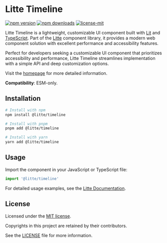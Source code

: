 # Litte Timeline

[![npm version](https://img.shields.io/npm/v/@litte/timeline)](https://www.npmjs.com/package/@litte/timeline)
[![npm downloads](https://img.shields.io/npm/dm/@litte/timeline)](https://www.npmjs.com/package/@litte/timeline)
[![license-mit](https://img.shields.io/badge/License-MIT-greens.svg)][license-mit]

Litte Timeline is a lightweight, customizable UI component built with [Lit][lit]
and [TypeScript][typescript]. Part of the [Litte][litte-homepage] component library,
it provides a modern web component solution with excellent performance and
accessibility features.

Perfect for developers seeking a customizable UI component that prioritizes accessibility and performance,
Litte Timeline streamlines implementation with a simple API and deep customization options.

Visit the [homepage][litte-homepage] for more detailed information.

**Compatibility**: ESM-only.

## Installation

```sh
# Install with npm
npm install @litte/timeline

# Install with pnpm
pnpm add @litte/timeline

# Install with yarn
yarn add @litte/timeline
```

## Usage

Import the component in your JavaScript or TypeScript file:

```ts
import '@litte/timeline'
```

For detailed usage examples, see the [Litte Documentation](https://litte.dev/docs).

## License

Licensed under the [MIT license][license-mit].

Copyrights in this project are retained by their contributors.

See the [LICENSE][license-mit] file for more information.

[litte-homepage]: https://litte.dev
[license-mit]: https://github.com/riipandi/litte/blob/main/LICENSE
[typescript]: https://www.typescriptlang.org
[lit]: https://lit.dev
